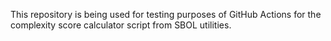 This repository is being used for testing purposes of GitHub Actions for the complexity score calculator script from SBOL utilities.

